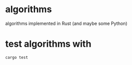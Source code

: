 # algorithms
algorithms implemented in Rust (and maybe some Python)

# test algorithms with 
`cargo test`